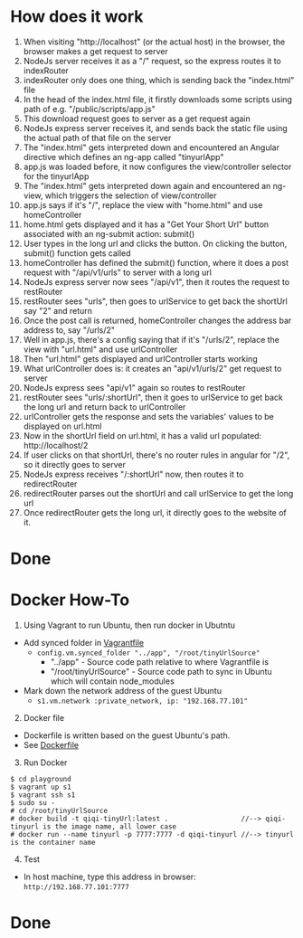 # How does it work
 
1. When visiting "http://localhost" (or the actual host) in the browser, the browser makes a get request to server
2. NodeJs server receives it as a "/" request, so the express routes it to indexRouter
3. indexRouter only does one thing, which is sending back the "index.html" file
4. In the head of the index.html file, it firstly downloads some scripts using path of e.g. "/public/scripts/app.js"
5. This download request goes to server as a get request again
6. NodeJs express server receives it, and sends back the static file using the actual path of that file on the server
7. The "index.html" gets interpreted down and encountered an Angular directive which defines an ng-app called "tinyurlApp"
8. app.js was loaded before, it now configures the view/controller selector for the tinyurlApp 
9. The "index.html" gets interpreted down again and encountered an ng-view, which triggers the selection of view/controller
10. app.js says if it's "/", replace the view with "home.html" and use homeController
11. home.html gets displayed and it has a "Get Your Short Url" button associated with an ng-submit action: submit() 
12. User types in the long url and clicks the button. On clicking the button, submit() function gets called
13. homeController has defined the submit() function, where it does a post request with "/api/v1/urls" to server with a long url
14. NodeJs express server now sees "/api/v1", then it routes the request to restRouter
15. restRouter sees "urls", then goes to urlService to get back the shortUrl say "2" and return
16. Once the post call is returned, homeController changes the address bar address to, say "/urls/2"
17. Well in app.js, there's a config saying that if it's "/urls/2", replace the view with "url.html" and use urlController
18. Then "url.html" gets displayed and urlController starts working
19. What urlController does is: it creates an "api/v1/urls/2" get request to server
20. NodeJs express sees "api/v1" again so routes to restRouter
21. restRouter sees "urls/:shortUrl", then it goes to urlService to get back the long url and return back to urlController
22. urlController gets the response and sets the variables' values to be displayed on url.html
23. Now in the shortUrl field on url.html, it has a valid url populated: http://localhost/2
24. If user clicks on that shortUrl, there's no router rules in angular for "/2", so it directly goes to server
25. NodeJs express receives "/:shortUrl" now, then routes it to redirectRouter
26. redirectRouter parses out the shortUrl and call urlService to get the long url
27. Once redirectRouter gets the long url, it directly goes to the website of it. 

# Done

# Docker How-To

1. Using Vagrant to run Ubuntu, then run docker in Ubutntu
* Add synced folder in [Vagrantfile](https://github.com/fairyqiqi/TinyUrl/blob/master/playgroud/Vagrantfile)
  * ```config.vm.synced_folder "../app", "/root/tinyUrlSource"```
    * "../app" - Source code path relative to where Vagrantfile is
    * "/root/tinyUrlSource" - Source code path to sync in Ubuntu which will contain node_modules
* Mark down the network address of the guest Ubuntu
  * ```s1.vm.network :private_network, ip: "192.168.77.101"```
  
2. Docker file
* Dockerfile is written based on the guest Ubuntu's path.
* See [Dockerfile](https://github.com/fairyqiqi/TinyUrl/blob/master/app/Dockerfile)

3. Run Docker
  ```
  $ cd playground
  $ vagrant up s1
  $ vagrant ssh s1
  $ sudo su -
  # cd /root/tinyUrlSource
  # docker build -t qiqi-tinyUrl:latest .                  //--> qiqi-tinyurl is the image name, all lower case
  # docker run --name tinyurl -p 7777:7777 -d qiqi-tinyurl //--> tinyurl is the container name
  ```

4. Test

* In host machine, type this address in browser: 
  ```http://192.168.77.101:7777```

# Done